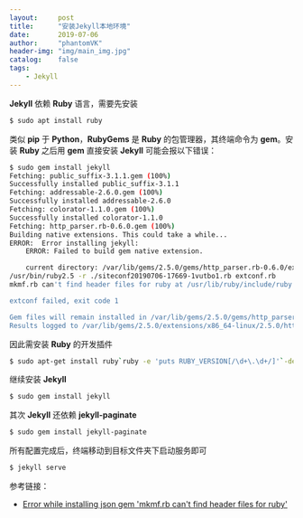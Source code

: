 ```yaml
---
layout:     post
title:      "安装Jekyll本地环境"
date:       2019-07-06
author:     "phantomVK"
header-img: "img/main_img.jpg"
catalog:    false
tags:
    - Jekyll
---
```


__Jekyll__ 依赖 __Ruby__ 语言，需要先安装

```bash
$ sudo apt install ruby
```

类似 __pip__ 于 __Python__，__RubyGems__ 是 __Ruby__ 的包管理器，其终端命令为 __gem__。安装 __Ruby__ 之后用 __gem__ 直接安装 __Jekyll__ 可能会报以下错误：

```bash
$ sudo gem install jekyll 
Fetching: public_suffix-3.1.1.gem (100%)
Successfully installed public_suffix-3.1.1
Fetching: addressable-2.6.0.gem (100%)
Successfully installed addressable-2.6.0
Fetching: colorator-1.1.0.gem (100%)
Successfully installed colorator-1.1.0
Fetching: http_parser.rb-0.6.0.gem (100%)
Building native extensions. This could take a while...
ERROR:  Error installing jekyll:
	ERROR: Failed to build gem native extension.

    current directory: /var/lib/gems/2.5.0/gems/http_parser.rb-0.6.0/ext/ruby_http_parser
/usr/bin/ruby2.5 -r ./siteconf20190706-17669-1vutbo1.rb extconf.rb
mkmf.rb can't find header files for ruby at /usr/lib/ruby/include/ruby.h

extconf failed, exit code 1

Gem files will remain installed in /var/lib/gems/2.5.0/gems/http_parser.rb-0.6.0 for inspection.
Results logged to /var/lib/gems/2.5.0/extensions/x86_64-linux/2.5.0/http_parser.rb-0.6.0/gem_make.out
```

因此需安装 __Ruby__ 的开发插件

```bash
$ sudo apt-get install ruby`ruby -e 'puts RUBY_VERSION[/\d+\.\d+/]'`-dev
```

继续安装 __Jekyll__

```bash
$ sudo gem install jekyll
```

其次 __Jekyll__ 还依赖 __jekyll-paginate__

```bash
$ sudo gem install jekyll-paginate
```

所有配置完成后，终端移动到目标文件夹下启动服务即可

```bash
$ jekyll serve
```

参考链接：

- [Error while installing json gem 'mkmf.rb can't find header files for ruby'](https://stackoverflow.com/q/20559255/8750399)